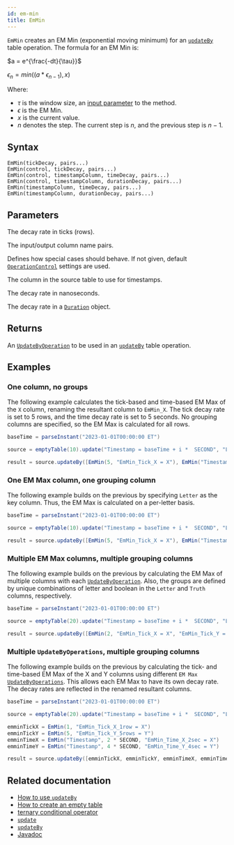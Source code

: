 ```yaml
---
id: em-min
title: EmMin
---
```


`EmMin` creates an EM Min (exponential moving minimum) for an [`updateBy`](./updateBy.md) table operation. The formula for an EM Min is:

$a = e^{\frac{-dt}{\tau}}$

$\epsilon_{n} = min((a * \epsilon_{n-1}), x)$

Where:

- $\tau$ is the window size, an [input parameter](#parameters) to the method.
- $\epsilon$ is the EM Min.
- $x$ is the current value.
- $n$ denotes the step. The current step is $n$, and the previous step is $n - 1$.

## Syntax

```
EmMin(tickDecay, pairs...)
EmMin(control, tickDecay, pairs...)
EmMin(control, timestampColumn, timeDecay, pairs...)
EmMin(control, timestampColumn, durationDecay, pairs...)
EmMin(timestampColumn, timeDecay, pairs...)
EmMin(timestampColumn, durationDecay, pairs...)
```

## Parameters

<ParamTable>
<Param name="tickDecay" type="double">

The decay rate in ticks (rows).

</Param>
<Param name="pairs" type="String...">

The input/output column name pairs.

</Param>
<Param name="control" type="OperationControl">

Defines how special cases should behave. If not given, default [`OperationControl`](./OperationControl.md) settings are used.

</Param>
<Param name="timestampColumn" type="String">

The column in the source table to use for timestamps.

</Param>
<Param name="timeDecay" type="long">

The decay rate in nanoseconds.

</Param>
<Param name="durationDecay" type="Duration">

The decay rate in a [`Duration`](https://docs.oracle.com/en/java/javase/17/docs/api/java.base/java/time/Duration.html) object.

</Param>
</ParamTable>

## Returns

An [`UpdateByOperation`](./updateBy.md#parameters) to be used in an [`updateBy`](./updateBy.md) table operation.

## Examples

### One column, no groups

The following example calculates the tick-based and time-based EM Max of the `X` column, renaming the resultant column to `EmMin_X`. The tick decay rate is set to 5 rows, and the time decay rate is set to 5 seconds. No grouping columns are specified, so the EM Max is calculated for all rows.

```groovy order=source,result
baseTime = parseInstant("2023-01-01T00:00:00 ET")

source = emptyTable(10).update("Timestamp = baseTime + i *  SECOND", "Letter = (i % 2 == 0) ? `A` : `B`", "X = randomInt(0,25)")

result = source.updateBy([EmMin(5, "EmMin_Tick_X = X"), EmMin("Timestamp", 5 * SECOND, "EmMin_Time_X = X")])
```

### One EM Max column, one grouping column

The following example builds on the previous by specifying `Letter` as the key column. Thus, the EM Max is calculated on a per-letter basis.

```groovy order=source,result
baseTime = parseInstant("2023-01-01T00:00:00 ET")

source = emptyTable(10).update("Timestamp = baseTime + i *  SECOND", "Letter = (i % 2 == 0) ? `A` : `B`", "X = randomInt(0,25)")

result = source.updateBy([EmMin(5, "EmMin_Tick_X = X"), EmMin("Timestamp", 5 * SECOND, "EmMin_Time_X = X")], "Letter")
```

### Multiple EM Max columns, multiple grouping columns

The following example builds on the previous by calculating the EM Max of multiple columns with each [`UpdateByOperation`](./updateBy.md#parameters). Also, the groups are defined by unique combinations of letter and boolean in the `Letter` and `Truth` columns, respectively.

```groovy order=source,result
baseTime = parseInstant("2023-01-01T00:00:00 ET")

source = emptyTable(20).update("Timestamp = baseTime + i *  SECOND", "Letter = (i % 2 == 0) ? `A` : `B`", "Truth = randomBool()", "X = randomInt(0, 25)", "Y = randomInt(0, 25)")

result = source.updateBy([EmMin(2, "EmMin_Tick_X = X", "EmMin_Tick_Y = Y"), EmMin("Timestamp", 3 * SECOND, "EmMin_Time_X = X", "EmMin_Time_Y = Y")], "Letter", "Truth")
```

### Multiple `UpdateByOperations`, multiple grouping columns

The following example builds on the previous by calculating the tick- and time-based EM Max of the X and Y columns using different `EM Max` [`UpdateByOperations`](./updateBy.md#parameters). This allows each EM Max to have its own decay rate. The decay rates are reflected in the renamed resultant columns.

```groovy order=source,result
baseTime = parseInstant("2023-01-01T00:00:00 ET")

source = emptyTable(20).update("Timestamp = baseTime + i *  SECOND", "Letter = (i % 2 == 0) ? `A` : `B`", "Truth = randomBool()", "X = randomInt(0, 25)", "Y = randomInt(0, 25)")

emminTickX = EmMin(1, "EmMin_Tick_X_1row = X")
emminTickY = EmMin(5, "EmMin_Tick_Y_5rows = Y")
emminTimeX = EmMin("Timestamp", 2 * SECOND, "EmMin_Time_X_2sec = X")
emminTimeY = EmMin("Timestamp", 4 * SECOND, "EmMin_Time_Y_4sec = Y")

result = source.updateBy([emminTickX, emminTickY, emminTimeX, emminTimeY], "Letter", "Truth")
```

## Related documentation

- [How to use `updateBy`](../../../how-to-guides/use-update-by.md)
- [How to create an empty table](../../../how-to-guides/empty-table.md)
- [ternary conditional operator](../../query-language/control-flow/ternary-if.md)
- [`update`](../select/update.md)
- [`updateBy`](./updateBy.md)
- [Javadoc](<https://deephaven.io/core/javadoc/io/deephaven/api/updateby/UpdateByOperation.html#EmMin(long,java.lang.String...)>)
